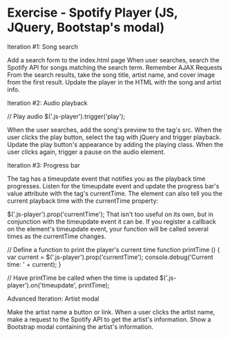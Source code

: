 # Exercise - Spotify Player (JS, JQuery, Bootstap's modal) 

Iteration #1: Song search

Add a search form to the index.html page When user searches, search the Spotify API for songs matching the search term. Remember AJAX Requests From the search results, take the song title, artist name, and cover image from the first result. Update the player in the HTML with the song and artist info. 

Iteration #2: Audio playback

// Play audio $('.js-player').trigger('play'); 

When the user searches, add the song's preview to the tag's src. When the user clicks the play button, select the tag with jQuery and trigger playback. Update the play button's appearance by adding the playing class. When the user clicks again, trigger a pause on the audio element. 

Iteration #3: Progress bar

The tag has a timeupdate event that notifies you as the playback time progresses. Listen for the timeupdate event and update the progress bar's value attribute with the tag's currentTime. The element can also tell you the current playback time with the currentTime property:

$('.js-player').prop('currentTime'); That isn't too useful on its own, but in conjunction with the timeupdate event it can be. If you register a callback on the element's timeupdate event, your function will be called several times as the currentTime changes.

// Define a function to print the player's current time function printTime () { var current = $('.js-player').prop('currentTime'); console.debug('Current time: ' + current); }

// Have printTime be called when the time is updated $('.js-player').on('timeupdate', printTime); 


Advanced Iteration: Artist modal

Make the artist name a button or link. When a user clicks the artist name, make a request to the Spotify API to get the artist's information. Show a Bootstrap modal containing the artist's information. 

